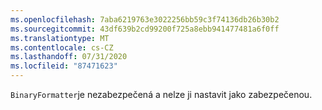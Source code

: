 ```yaml
---
ms.openlocfilehash: 7aba6219763e3022256bb59c3f74136db26b30b2
ms.sourcegitcommit: 43df639b2cd99200f725a8ebb941477481a6f0ff
ms.translationtype: MT
ms.contentlocale: cs-CZ
ms.lasthandoff: 07/31/2020
ms.locfileid: "87471623"
---
```

`BinaryFormatter`je nezabezpečená a nelze ji nastavit jako zabezpečenou.
